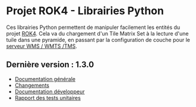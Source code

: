 # Projet ROK4 - Librairies Python

Ces librairies Python permettent de manipuler facilement les entités du projet [ROK4](https://rok4.github.io). Cela va du chargement d'un Tile Matrix Set à la lecture d'une tuile dans une pyramide, en passant par la configuration de couche pour le [serveur WMS / WMTS /TMS](https://rok4.github.io/server).

## Dernière version : 1.3.0

* [Documentation générale](versions/1.3.0/README.md)
* [Changements](versions/1.3.0/CHANGELOG.md)
* [Documentation développeur](versions/1.3.0/DOCUMENTATION.md)
* [Rapport des tests unitaires](versions/1.3.0/TESTS.md)
